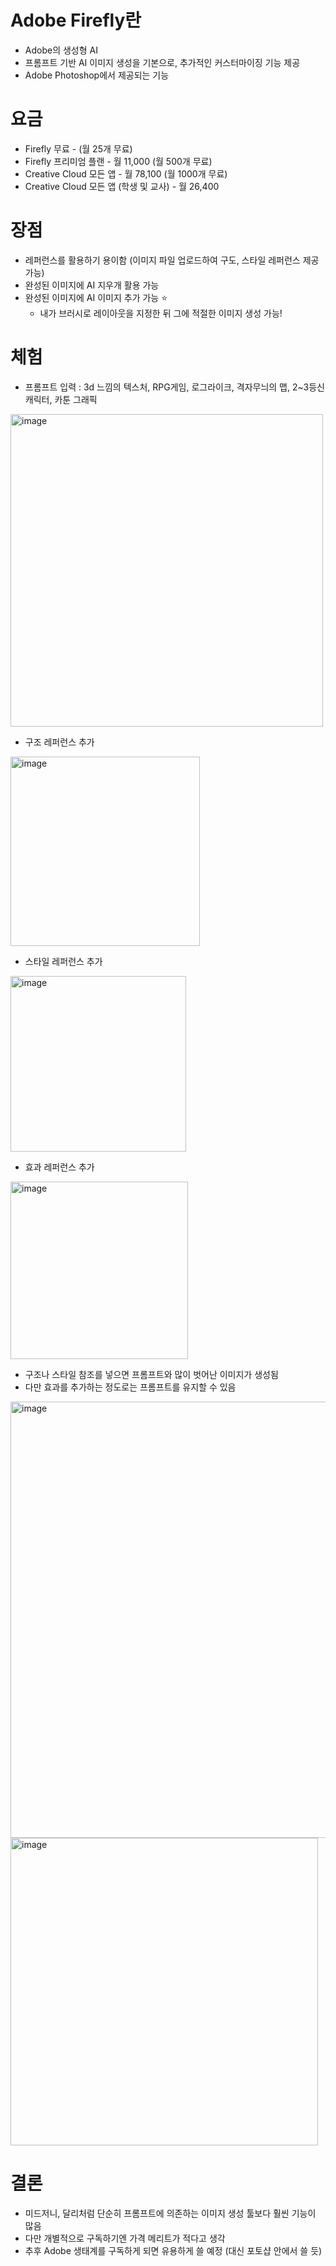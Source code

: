 # Adobe Firefly란

- Adobe의 생성형 AI
- 프롬프트 기반 AI 이미지 생성을 기본으로, 추가적인 커스터마이징 기능 제공
- Adobe Photoshop에서 제공되는 기능

# 요금

- Firefly 무료 - (월 25개 무료)
- Firefly 프리미엄 플랜 - 월 11,000 (월 500개 무료)
- Creative Cloud 모든 앱 - 월 78,100 (월 1000개 무료)
- Creative Cloud 모든 앱 (학생 및 교사) - 월 26,400

# 장점

- 레퍼런스를 활용하기 용이함 (이미지 파일 업로드하여 구도, 스타일 레퍼런스 제공 가능) 
- 완성된 이미지에 AI 지우개 활용 가능
- 완성된 이미지에 AI 이미지 추가 가능 ⭐
    - 내가 브러시로 레이아웃을 지정한 뒤 그에 적절한 이미지 생성 가능!

# 체험

- 프롬프트 입력 : 3d 느낌의 텍스처, RPG게임, 로그라이크, 격자무늬의 맵, 2~3등신 캐릭터, 카툰 그래픽

<img width="500" alt="image" src="https://github.com/sipe-team/2-2_aisidderu/assets/43740455/4c9d4d6b-79ca-4935-a850-11f67b9fdf33">

- 구조 레퍼런스 추가

<img width="303" alt="image" src="https://github.com/sipe-team/2-2_aisidderu/assets/43740455/95403114-9123-405c-b763-4c08e60ed62a">




- 스타일 레퍼런스 추가

<img width="281" alt="image" src="https://github.com/sipe-team/2-2_aisidderu/assets/43740455/db385ee1-5dc3-4eab-b4fe-9be9e9588d51">

- 효과 레퍼런스 추가

<img width="284" alt="image" src="https://github.com/sipe-team/2-2_aisidderu/assets/43740455/edcbfe8f-cf87-4d9e-b613-791db828e32a">

- 구조나 스타일 참조를 넣으면 프롬프트와 많이 벗어난 이미지가 생성됨
- 다만 효과를 추가하는 정도로는 프롬프트를 유지할 수 있음

<img width="698" alt="image" src="https://github.com/sipe-team/2-2_aisidderu/assets/43740455/e328fafa-d0df-47d8-a67b-9bef5cca3e34">
<img width="492" alt="image" src="https://github.com/sipe-team/2-2_aisidderu/assets/43740455/88decb95-28b2-4027-a645-c7e07223aa2f">

# 결론

- 미드저니, 달리처럼 단순히 프롬프트에 의존하는 이미지 생성 툴보다 훨씬 기능이 많음
- 다만 개별적으로 구독하기엔 가격 메리트가 적다고 생각
- 추후 Adobe 생태계를 구독하게 되면 유용하게 쓸 예정 (대신 포토샵 안에서 쓸 듯)
